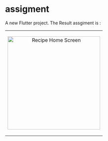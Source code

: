 # assigment

A new Flutter project.
The Result assgiment is : 
<table>
  <td>
    <p align="center">
      <img src="https://lh3.google.com/u/0/d/19UIKqtDX5-9Zzs19B-ABLeT8YN5MNJYV=w1366-h625-iv1" alt="Recipe Home Screen" width="300"/>
    </p>
  </td>
</table>
